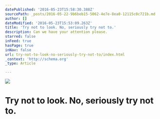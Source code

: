 ```yaml
---
datePublished: '2016-05-23T15:58:30.388Z'
sourcePath: _posts/2016-05-22-9b6beb15-5062-4e7e-8ea0-12115c0c721b.md
author: []
dateModified: '2016-05-23T15:53:09.263Z'
title: 'Try not to look. No, seriously try not to.'
description: Can we have your attention please.
starred: false
inFeed: true
hasPage: true
inNav: false
url: try-not-to-look-no-seriously-try-not-to/index.html
_context: 'http://schema.org'
_type: Article

---
```

![](https://s3-us-west-2.amazonaws.com/the-grid-img/p/30386cfbd5fd3a80070e40817ff6ae9dd894153f.jpg)

# Try not to look. No, seriously try not to.
